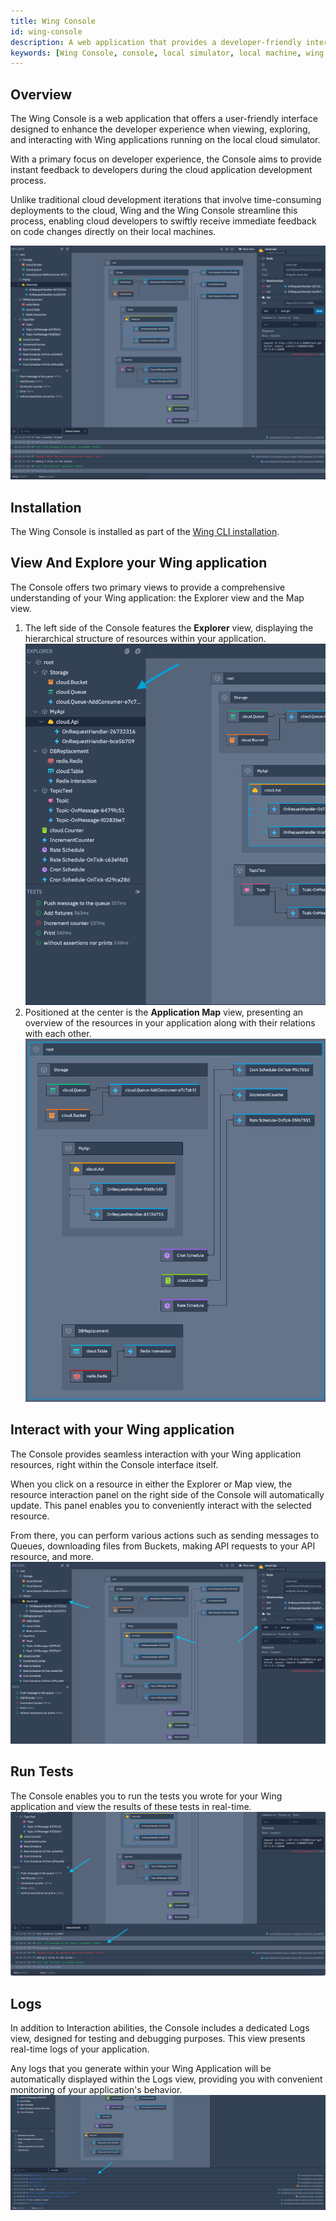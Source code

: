 ```yaml
---
title: Wing Console
id: wing-console
description: A web application that provides a developer-friendly interface for viewing, exploring, and interacting Wing applications running on the local cloud simulator
keywords: [Wing Console, console, local simulator, local machine, wing it]
---
```


## Overview

The Wing Console is a web application that offers a user-friendly interface designed to enhance the developer experience when viewing, exploring, and interacting with Wing applications running on the local cloud simulator.

With a primary focus on developer experience, the Console aims to provide instant feedback to developers during the cloud application development process.

Unlike traditional cloud development iterations that involve time-consuming deployments to the cloud, Wing and the Wing Console streamline this process, enabling cloud developers to swiftly receive immediate feedback on code changes directly on their local machines.

![The Wing Console](console-demo-1.png 'Wing Console')

## Installation

The Wing Console is installed as part of the [Wing CLI installation](../01-start-here/02-installation.md#wing-console).

## View And Explore your Wing application 
The Console offers two primary views to provide a comprehensive understanding of your Wing application: the Explorer view and the Map view.
1. The left side of the Console features the **Explorer** view, displaying the hierarchical structure of resources within your application.
![The Wing Console Explorer view](console-explorer-1.png 'Wing Console Explorer')
2. Positioned at the center is the **Application Map** view, presenting an overview of the resources in your application along with their relations with each other.
![The Wing Console Map view](console-map-1.png 'Wing Console Map')

## Interact with your Wing application
The Console provides seamless interaction with your Wing application resources, right within the Console interface itself.

When you click on a resource in either the Explorer or Map view, the resource interaction panel on the right side of the Console will automatically update. This panel enables you to conveniently interact with the selected resource.

From there, you can perform various actions such as sending messages to Queues, downloading files from Buckets, making API requests to your API resource, and more.
![The Wing Console Interaction view](console-interaction-1.png 'Wing Console Interaction')

## Run Tests
The Console enables you to run the tests you wrote for your Wing application and view the results of these tests in real-time.
![The Wing Console Tests](console-tests-1.png 'Wing Console Tests')

## Logs
In addition to Interaction abilities, the Console includes a dedicated Logs view, designed for testing and debugging purposes. This view presents real-time logs of your application.

Any logs that you generate within your Wing Application will be automatically displayed within the Logs view, providing you with convenient monitoring of your application's behavior.
![The Wing Console Logs](console-logs-1.png 'Wing Console Logs')